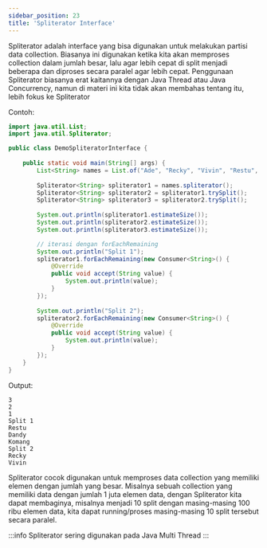 ```yaml
---
sidebar_position: 23
title: 'Spliterator Interface'
---
```


Spliterator adalah interface yang bisa digunakan untuk melakukan partisi data collection. Biasanya ini digunakan ketika kita akan memproses collection dalam jumlah besar, lalu agar lebih cepat di split menjadi beberapa dan diproses secara paralel agar lebih cepat. Penggunaan Spliterator biasanya erat kaitannya dengan Java Thread atau Java Concurrency, namun di  materi ini kita tidak akan membahas tentang itu, lebih fokus ke Spliterator

Contoh:

```java
import java.util.List;
import java.util.Spliterator;

public class DemoSpliteratorInterface {
	
	public static void main(String[] args) {
		List<String> names = List.of("Ade", "Recky", "Vivin", "Restu", "Dandy", "Komang");
		
		Spliterator<String> spliterator1 = names.spliterator();
		Spliterator<String> spliterator2 = spliterator1.trySplit();
		Spliterator<String> spliterator3 = spliterator2.trySplit();
		
		System.out.println(spliterator1.estimateSize());
		System.out.println(spliterator2.estimateSize());
		System.out.println(spliterator3.estimateSize());

		// iterasi dengan forEachRemaining
		System.out.println("Split 1");
		spliterator1.forEachRemaining(new Consumer<String>() {
			@Override
			public void accept(String value) {
				System.out.println(value);
			}
		});
		
		System.out.println("Split 2");
		spliterator2.forEachRemaining(new Consumer<String>() {
			@Override
			public void accept(String value) {
				System.out.println(value);
			}
		});	
	}
}
```

Output:

```
3
2
1
Split 1
Restu
Dandy
Komang
Split 2
Recky
Vivin
```

Spliterator cocok digunakan untuk memproses data collection yang memiliki elemen dengan jumlah yang besar. Misalnya sebuah collection yang memiliki data dengan jumlah 1 juta elemen data, dengan Spliterator kita dapat membaginya, misalnya  menjadi 10 split dengan masing-masing 100 ribu elemen data, kita dapat running/proses masing-masing 10 split tersebut secara paralel.

:::info
Spliterator sering digunakan pada Java Multi Thread
:::